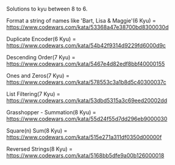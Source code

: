 
Solutions to kyu between 8 to 6.

Format a string of names like 'Bart, Lisa & Maggie'(6 Kyu) = https://www.codewars.com/kata/53368a47e38700bd8300030d

Duplicate Encoder(6 Kyu) = https://www.codewars.com/kata/54b42f9314d9229fd6000d9c

Descending Order(7 Kyu) = https://www.codewars.com/kata/5467e4d82edf8bbf40000155

Ones and Zeros(7 Kyu) = https://www.codewars.com/kata/578553c3a1b8d5c40300037c

List Filtering(7 Kyu) = https://www.codewars.com/kata/53dbd5315a3c69eed20002dd

Grasshopper - Summation(8 Kyu) = https://www.codewars.com/kata/55d24f55d7dd296eb9000030

Square(n) Sum(8 Kyu) = https://www.codewars.com/kata/515e271a311df0350d00000f

Reversed Strings(8 Kyu) = https://www.codewars.com/kata/5168bb5dfe9a00b126000018
 
